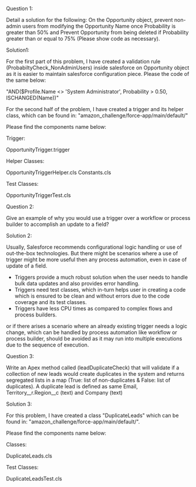 Question 1:

Detail a solution for the following: On the Opportunity object, prevent non-admin users from modifying the Opportunity Name once Probability is greater than 50% and Prevent Opportunity from being deleted if Probability greater than or equal to 75% (Please show code as necessary).

Solution1:

For the first part of this problem, I have created a validation rule (ProbabiltyCheck_NonAdminUsers) inside salesforce on Opportunity object as it is easier to maintain salesforce configuration piece. Please the code of the same below:

"AND($Profile.Name <> 'System Administrator', Probability > 0.50, ISCHANGED(Name))"

For the second half of the problem, I have created a trigger and its helper class, which can be found in: "amazon_challenge/force-app/main/default/"

Please find the components name below:

Trigger:

OpportunityTrigger.trigger

Helper Classes:

OpportunityTriggerHelper.cls
Constants.cls

Test Classes:

OpportunityTriggerTest.cls




Question 2:

Give an example of why you would use a trigger over a workflow or process builder to accomplish an update to a field?

Solution 2:

Usually, Salesforce recommends configurational logic handling or use of out-the-box technologies. But there might be scenarios where a use of trigger might be more useful then any process automation, even in case of update of a field.

  - Triggers provide a much robust solution when the user needs to handle bulk data updates and also provides error handling.
  - Triggers need test classes, which in-turn helps user in creating a code which is ensured to be clean and without errors due to the code coverage and its test 
    classes.
  - Triggers have less CPU times as compared to complex flows and process builders.

  or if there arises a scenario where an already existing trigger needs a logic change, which can be handled by process automation like workflow or process builder, should be avoided as it may run into multiple executions due to the sequence of execution.




Question 3:

Write an Apex method called (leadDuplicateCheck) that will validate if a collection of new leads would create duplicates in the system and returns segregated lists in a map (True: list of non-duplicates & False: list of duplicates). A duplicate lead is defined as same Email, Territory__r.Region__c (text) and Company (text)

Solution 3:

For this problem, I have created a class "DuplicateLeads" which can be found in: "amazon_challenge/force-app/main/default/".

Please find the components name below:

Classes:

DuplicateLeads.cls

Test Classes:

DuplicateLeadsTest.cls